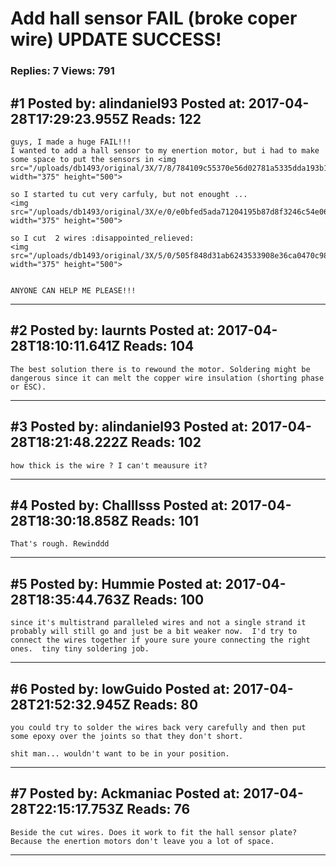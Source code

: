 # Add hall sensor FAIL (broke coper wire) UPDATE SUCCESS!

### Replies: 7 Views: 791

## \#1 Posted by: alindaniel93 Posted at: 2017-04-28T17:29:23.955Z Reads: 122

```
guys, I made a huge FAIL!!! 
I wanted to add a hall sensor to my enertion motor, but i had to make some space to put the sensors in <img src="/uploads/db1493/original/3X/7/8/784109c55370e56d02781a5335dda193b1fd7de2.jpg" width="375" height="500">

so I started tu cut very carfuly, but not enought ...
<img src="/uploads/db1493/original/3X/e/0/e0bfed5ada71204195b87d8f3246c54e064967c9.jpg" width="375" height="500">

so I cut  2 wires :disappointed_relieved:
<img src="/uploads/db1493/original/3X/5/0/505f848d31ab6243533908e36ca0470c98d0ca21.jpg" width="375" height="500">


ANYONE CAN HELP ME PLEASE!!!
```

---
## \#2 Posted by: laurnts Posted at: 2017-04-28T18:10:11.641Z Reads: 104

```
The best solution there is to rewound the motor. Soldering might be dangerous since it can melt the copper wire insulation (shorting phase or ESC).
```

---
## \#3 Posted by: alindaniel93 Posted at: 2017-04-28T18:21:48.222Z Reads: 102

```
how thick is the wire ? I can't meausure it?
```

---
## \#4 Posted by: Challlsss Posted at: 2017-04-28T18:30:18.858Z Reads: 101

```
That's rough. Rewinddd
```

---
## \#5 Posted by: Hummie Posted at: 2017-04-28T18:35:44.763Z Reads: 100

```
since it's multistrand paralleled wires and not a single strand it probably will still go and just be a bit weaker now.  I'd try to connect the wires together if youre sure youre connecting the right ones.  tiny tiny soldering job.
```

---
## \#6 Posted by: lowGuido Posted at: 2017-04-28T21:52:32.945Z Reads: 80

```
you could try to solder the wires back very carefully and then put some epoxy over the joints so that they don't short.

shit man... wouldn't want to be in your position.
```

---
## \#7 Posted by: Ackmaniac Posted at: 2017-04-28T22:15:17.753Z Reads: 76

```
Beside the cut wires. Does it work to fit the hall sensor plate? Because the enertion motors don't leave you a lot of space.
```

---
